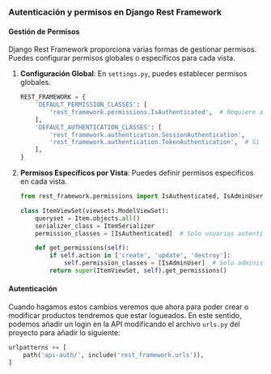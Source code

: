 ### Autenticación y permisos en Django Rest Framework

#### Gestión de Permisos

Django Rest Framework proporciona varias formas de gestionar permisos. Puedes configurar permisos globales o específicos para cada vista.

1. **Configuración Global**: En `settings.py`, puedes establecer permisos globales.

   ```python
   REST_FRAMEWORK = {
       'DEFAULT_PERMISSION_CLASSES': [
           'rest_framework.permissions.IsAuthenticated',  # Requiere autenticación para acceder a la API
       ],
       'DEFAULT_AUTHENTICATION_CLASSES': [
           'rest_framework.authentication.SessionAuthentication',
           'rest_framework.authentication.TokenAuthentication',  # Si usas tokens para autenticación
       ],
   }
   ```

2. **Permisos Específicos por Vista**: Puedes definir permisos específicos en cada vista.

   ```python
   from rest_framework.permissions import IsAuthenticated, IsAdminUser

   class ItemViewSet(viewsets.ModelViewSet):
       queryset = Item.objects.all()
       serializer_class = ItemSerializer
       permission_classes = [IsAuthenticated]  # Solo usuarios autenticados pueden acceder

       def get_permissions(self):
           if self.action in ['create', 'update', 'destroy']:
               self.permission_classes = [IsAdminUser]  # Solo administradores pueden crear, actualizar o eliminar
           return super(ItemViewSet, self).get_permissions()
   ```
#### Autenticación
Cuando hagamos estos cambios veremos que ahora para poder crear o modificar productos tendremos que estar logueados. En este sentido, podemos añadir un login en la API modificando el archivo `urls.py` del proyecto para añadir lo siguiente:
```python
urlpatterns += [
    path('api-auth/', include('rest_framework.urls')),
]
```


